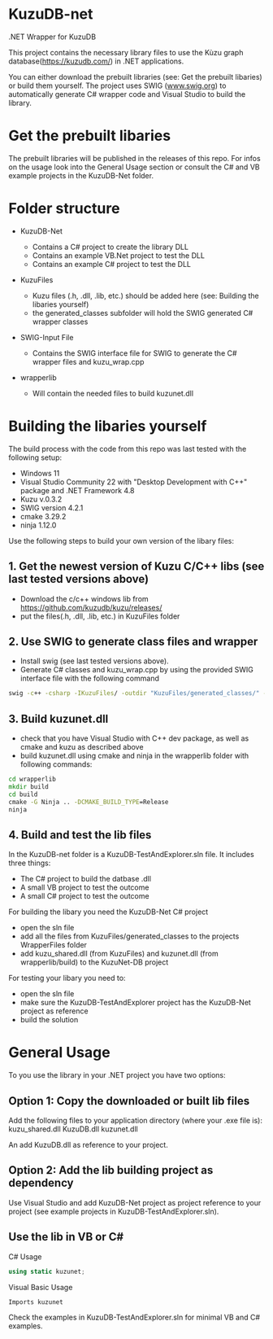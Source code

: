 # KuzuDB-net
.NET Wrapper for KuzuDB

This project contains the necessary library files to use the Kùzu graph database(https://kuzudb.com/) in .NET applications.

You can either download the prebuilt libraries (see: Get the prebuilt libaries) or build them yourself. The project uses SWIG (www.swig.org) to automatically generate C# wrapper code and Visual Studio to build the library.

# Get the prebuilt libaries

The prebuilt libraries will be published in the releases of this repo. For infos on the usage look into the General Usage section or consult the C# and VB example projects in the KuzuDB-Net folder.

# Folder structure

- KuzuDB-Net
    - Contains a C# project to create the library DLL
    - Contains an example VB.Net project to test the DLL
    - Contains an example C# project to test the DLL

- KuzuFiles
    - Kuzu files (.h, .dll, .lib, etc.) should be added here (see: Building the libaries yourself)
    - the generated_classes subfolder will hold the SWIG generated C# wrapper classes

- SWIG-Input File
    - Contains the SWIG interface file for SWIG to generate the C# wrapper files and kuzu_wrap.cpp

- wrapperlib
    - Will contain the needed files to build kuzunet.dll

# Building the libaries yourself

The build process with the code from this repo was last tested with the following setup:
- Windows 11
- Visual Studio Community 22 with "Desktop Development with C++" package and .NET Framework 4.8
- Kuzu v.0.3.2
- SWIG version 4.2.1
- cmake 3.29.2
- ninja 1.12.0

Use the following steps to build your own version of the libary files:

## 1. Get the newest version of Kuzu C/C++ libs (see last tested versions above)
- Download the c/c++ windows lib from https://github.com/kuzudb/kuzu/releases/
- put the files(.h, .dll, .lib, etc.) in KuzuFiles folder

## 2. Use SWIG to generate class files and wrapper
- Install swig (see last tested versions above).
- Generate C# classes and kuzu_wrap.cpp by using the provided SWIG interface file with the following command

```cmd
swig -c++ -csharp -IKuzuFiles/ -outdir "KuzuFiles/generated_classes/" -o wrapperlib/kuzu_wrap.cpp SWIG-InputFile/kuzu.i
```

## 3. Build kuzunet.dll
- check that you have Visual Studio with C++ dev package, as well as cmake and kuzu as described above
- build kuzunet.dll using cmake and ninja in the wrapperlib folder with following commands:

```cmd
cd wrapperlib
mkdir build
cd build
cmake -G Ninja .. -DCMAKE_BUILD_TYPE=Release
ninja
```

## 4. Build and test the lib files
In the KuzuDB-net folder is a KuzuDB-TestAndExplorer.sln file. It includes three things:
- The C# project to build the datbase .dll
- A small VB project to test the outcome
- A small C# project to test the outcome

For building the libary you need the KuzuDB-Net C# project
- open the sln file
- add all the files from KuzuFiles/generated_classes to the projects WrapperFiles folder
- add kuzu_shared.dll (from KuzuFiles) and kuzunet.dll (from wrapperlib/build) to the KuzuNet-DB project

For testing your libary you need to:
- open the sln file
- make sure the KuzuDB-TestAndExplorer project has the KuzuDB-Net project as reference
- build the solution

# General Usage

To you use the library in your .NET project you have two options:

## Option 1: Copy the downloaded or built lib files

Add the following files to your application directory (where your .exe file is):
kuzu_shared.dll
KuzuDB.dll
kuzunet.dll

An add KuzuDB.dll as reference to your project.

## Option 2: Add the lib building project as dependency

Use Visual Studio and add KuzuDB-Net project as project reference to your project (see example projects in KuzuDB-TestAndExplorer.sln).

## Use the lib in VB or C#

C# Usage
```C#
using static kuzunet;
```

Visual Basic Usage
```VB
Imports kuzunet
```
Check the examples in KuzuDB-TestAndExplorer.sln for minimal VB and C# examples.

